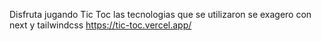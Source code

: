 Disfruta jugando Tic Toc las tecnologias que se utilizaron se exagero con next y tailwindcss
https://tic-toc.vercel.app/
